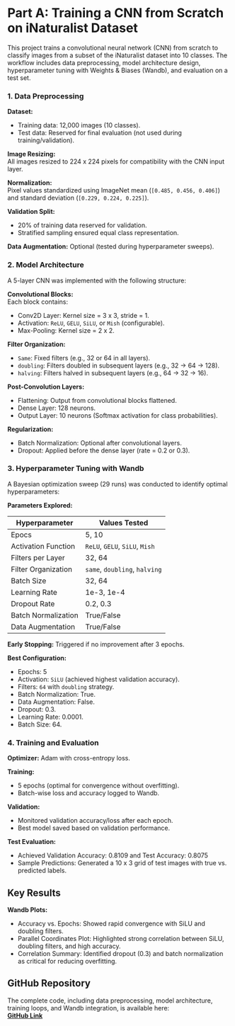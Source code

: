 # Part A: Training a CNN from Scratch on iNaturalist Dataset
 
This project trains a convolutional neural network (CNN) from scratch to classify images from a subset of the iNaturalist dataset into 10 classes. The workflow includes data preprocessing, model architecture design, hyperparameter tuning with Weights & Biases (Wandb), and evaluation on a test set.  

### 1. Data Preprocessing  
**Dataset:**  
- Training data: 12,000 images (10 classes).  
- Test data: Reserved for final evaluation (not used during training/validation).  

**Image Resizing:**  
All images resized to 224 x 224 pixels for compatibility with the CNN input layer.  

**Normalization:**  
Pixel values standardized using ImageNet mean (`[0.485, 0.456, 0.406]`) and standard deviation (`[0.229, 0.224, 0.225]`).  

**Validation Split:**  
- 20% of training data reserved for validation.  
- Stratified sampling ensured equal class representation.  

**Data Augmentation:** Optional (tested during hyperparameter sweeps).  

### 2. Model Architecture  
A 5-layer CNN was implemented with the following structure:

**Convolutional Blocks:**  
Each block contains:  
- Conv2D Layer: Kernel size = 3 x 3, stride = 1.  
- Activation: `ReLU`, `GELU`, `SiLU`, or `Mish` (configurable).  
- Max-Pooling: Kernel size = 2 x 2.  

**Filter Organization:**  
- `Same`: Fixed filters (e.g., 32 or 64 in all layers).  
- `doubling`: Filters doubled in subsequent layers (e.g., 32 → 64 → 128).  
- `halving`: Filters halved in subsequent layers (e.g., 64 → 32 → 16).  

**Post-Convolution Layers:**  
- Flattening: Output from convolutional blocks flattened.  
- Dense Layer: 128 neurons.  
- Output Layer: 10 neurons (Softmax activation for class probabilities).  

**Regularization:**  
- Batch Normalization: Optional after convolutional layers.  
- Dropout: Applied before the dense layer (rate = 0.2 or 0.3).  

### 3. Hyperparameter Tuning with Wandb  
A Bayesian optimization sweep (29 runs) was conducted to identify optimal hyperparameters:

**Parameters Explored:**

| Hyperparameter       | Values Tested                       |
|----------------------|-------------------------------------|
| Epocs                | 5, 10                               |
| Activation Function  | `ReLU`, `GELU`, `SiLU`, `Mish`      |
| Filters per Layer    | 32, 64                              |
| Filter Organization  | `same`, `doubling`, `halving`       |
| Batch Size           | 32, 64                              |
| Learning Rate        | 1e-3, 1e-4                          |
| Dropout Rate         | 0.2, 0.3                            |
| Batch Normalization  | True/False                          |
| Data Augmentation    | True/False                          |

**Early Stopping:** Triggered if no improvement after 3 epochs.

**Best Configuration:**  
- Epochs: 5
- Activation: `SiLU` (achieved highest validation accuracy).  
- Filters: `64` with `doubling` strategy.  
- Batch Normalization: True.
- Data Augmentation: False.
- Dropout: 0.3.  
- Learning Rate: 0.0001.  
- Batch Size: 64.  

### 4. Training and Evaluation  
**Optimizer:** Adam with cross-entropy loss.  

**Training:**  
- 5 epochs (optimal for convergence without overfitting).  
- Batch-wise loss and accuracy logged to Wandb.  

**Validation:**  
- Monitored validation accuracy/loss after each epoch.  
- Best model saved based on validation performance.  

**Test Evaluation:**
- Achieved Validation Accuracy: 0.8109 and Test Accuracy: 0.8075  
- Sample Predictions: Generated a 10 x 3 grid of test images with true vs. predicted labels.  

## Key Results  

**Wandb Plots:**  
- Accuracy vs. Epochs: Showed rapid convergence with SiLU and doubling filters.  
- Parallel Coordinates Plot: Highlighted strong correlation between SiLU, doubling filters, and high accuracy.  
- Correlation Summary: Identified dropout (0.3) and batch normalization as critical for reducing overfitting.

## GitHub Repository  
The complete code, including data preprocessing, model architecture, training loops, and Wandb integration, is available here:  
**[GitHub Link](https://github.com/dassrikrishna/da6401_assignment2/tree/main/partA)**
